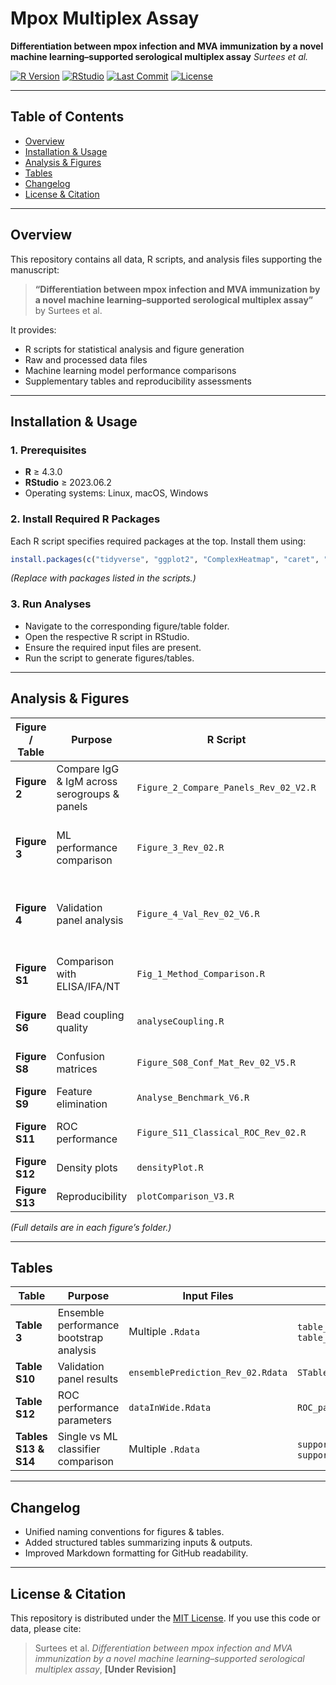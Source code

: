 # Mpox Multiplex Assay

**Differentiation between mpox infection and MVA immunization by a novel machine learning–supported serological multiplex assay**
*Surtees et al.*

[![R Version](https://img.shields.io/badge/R-v4.3.0-blue.svg)](https://cran.r-project.org/)
[![RStudio](https://img.shields.io/badge/RStudio-2023.06.2-blue.svg)](https://posit.co/)
[![Last Commit](https://img.shields.io/github/last-commit/RKI-ZBS/bead-based_multiplex/)](https://github.com/RKI-ZBS/bead-based_multiplex/commits/main)
[![License](https://img.shields.io/badge/license-MIT-green.svg)](LICENSE)

---

## **Table of Contents**

* [Overview](#overview)
* [Installation & Usage](#installation--usage)
* [Analysis & Figures](#analysis--figures)
* [Tables](#tables)
* [Changelog](#changelog)
* [License & Citation](#license--citation)

---

## **Overview**

This repository contains all data, R scripts, and analysis files supporting the manuscript:

> **“Differentiation between mpox infection and MVA immunization by a novel machine learning–supported serological multiplex assay”**
> by Surtees et al.

It provides:

* R scripts for statistical analysis and figure generation
* Raw and processed data files
* Machine learning model performance comparisons
* Supplementary tables and reproducibility assessments

---

## **Installation & Usage**

### **1. Prerequisites**

* **R** ≥ 4.3.0
* **RStudio** ≥ 2023.06.2
* Operating systems: Linux, macOS, Windows

### **2. Install Required R Packages**

Each R script specifies required packages at the top.
Install them using:

```R
install.packages(c("tidyverse", "ggplot2", "ComplexHeatmap", "caret", "yardstick"))
```

*(Replace with packages listed in the scripts.)*

### **3. Run Analyses**

* Navigate to the corresponding figure/table folder.
* Open the respective R script in RStudio.
* Ensure the required input files are present.
* Run the script to generate figures/tables.

---

## **Analysis & Figures**

| Figure / Table | Purpose                                      | R Script                              | Input Files                                                                           | Output                                                  |
| -------------- | -------------------------------------------- | ------------------------------------- | ------------------------------------------------------------------------------------- | ------------------------------------------------------- |
| **Figure 2**   | Compare IgG & IgM across serogroups & panels | `Figure_2_Compare_Panels_Rev_02_V2.R` | `dataInputComparePanels.Rdata`                                                        | Spider plots, antigen ratios, IgM plots                 |
| **Figure 3**   | ML performance comparison                    | `Figure_3_Rev_02.R`                   | `dataInMeta.Rdata`, `statisticalDataCombined.Rdata`                                   | F1 plots, circular misclassification plots, freq tables |
| **Figure 4**   | Validation panel analysis                    | `Figure_4_Val_Rev_02_V6.R`            | `dataInputComparison.Rdata`, `ensemblePrediction_Rev_02.Rdata`, `heatmap_input.Rdata` | IgG/IgM heatmaps, ensemble confusion matrices           |
| **Figure S1**  | Comparison with ELISA/IFA/NT                 | `Fig_1_Method_Comparison.R`           | Multiple `.Rdata` inputs                                                              | Correlation plots, Passing-Bablok regression            |
| **Figure S6**  | Bead coupling quality                        | `analyseCoupling.R`                   | `dataInputBatch.Rdata`, `dataInputPlotting.Rdata`                                     | Coupling control and variability plots                  |
| **Figure S8**  | Confusion matrices                           | `Figure_S08_Conf_Mat_Rev_02_V5.R`     | `ensembleCombined_Rev_02.Rdata`                                                       | Confusion matrix PDFs & PNGs                            |
| **Figure S9**  | Feature elimination                          | `Analyse_Benchmark_V6.R`              | `dataInputFeatElim.Rdata`                                                             | F1 impact plots                                         |
| **Figure S11** | ROC performance                              | `Figure_S11_Classical_ROC_Rev_02.R`   | `dataInWide.Rdata`                                                                    | ROC curves, threshold parameters                        |
| **Figure S12** | Density plots                                | `densityPlot.R`                       | `dataInputComparePanels.Rdata`, `heatmap_input.Rdata`                                 | Density plots                                           |
| **Figure S13** | Reproducibility                              | `plotComparison_V3.R`                 | `dataInRep.Rdata`, `dataInRepSpoxFiltered.Rdata`                                      | Reproducibility figure                                  |

*(Full details are in each figure’s folder.)*

---

## **Tables**

| Table                | Purpose                                 | Input Files                       | Output                                                   |
| -------------------- | --------------------------------------- | --------------------------------- | -------------------------------------------------------- |
| **Table 3**          | Ensemble performance bootstrap analysis | Multiple `.Rdata`                 | `table_3.xlsx`, `table_s11.xlsx`, `table_s12.xlsx`       |
| **Table S10**        | Validation panel results                | `ensemblePrediction_Rev_02.Rdata` | `STableEnsemblePrediction.xlsx`                          |
| **Table S12**        | ROC performance parameters              | `dataInWide.Rdata`                | `ROC_parameters_classic.xlsx`                            |
| **Tables S13 & S14** | Single vs ML classifier comparison      | Multiple `.Rdata`                 | `supporting_table_s13.xlsx`, `supporting_table_s14.xlsx` |

---

## **Changelog**

* Unified naming conventions for figures & tables.
* Added structured tables summarizing inputs & outputs.
* Improved Markdown formatting for GitHub readability.

---

## **License & Citation**

This repository is distributed under the [MIT License](LICENSE).
If you use this code or data, please cite:

> Surtees et al. *Differentiation between mpox infection and MVA immunization by a novel machine learning–supported serological multiplex assay*, **\[Under Revision]**
